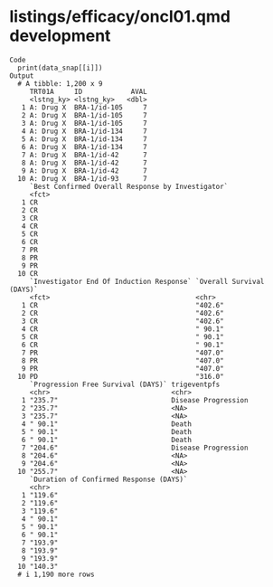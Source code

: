 # listings/efficacy/oncl01.qmd development

    Code
      print(data_snap[[i]])
    Output
      # A tibble: 1,200 x 9
         TRT01A     ID            AVAL
         <lstng_ky> <lstng_ky>   <dbl>
       1 A: Drug X  BRA-1/id-105     7
       2 A: Drug X  BRA-1/id-105     7
       3 A: Drug X  BRA-1/id-105     7
       4 A: Drug X  BRA-1/id-134     7
       5 A: Drug X  BRA-1/id-134     7
       6 A: Drug X  BRA-1/id-134     7
       7 A: Drug X  BRA-1/id-42      7
       8 A: Drug X  BRA-1/id-42      7
       9 A: Drug X  BRA-1/id-42      7
      10 A: Drug X  BRA-1/id-93      7
         `Best Confirmed Overall Response by Investigator`
         <fct>                                            
       1 CR                                               
       2 CR                                               
       3 CR                                               
       4 CR                                               
       5 CR                                               
       6 CR                                               
       7 PR                                               
       8 PR                                               
       9 PR                                               
      10 CR                                               
         `Investigator End Of Induction Response` `Overall Survival (DAYS)`
         <fct>                                    <chr>                    
       1 CR                                       "402.6"                  
       2 CR                                       "402.6"                  
       3 CR                                       "402.6"                  
       4 CR                                       " 90.1"                  
       5 CR                                       " 90.1"                  
       6 CR                                       " 90.1"                  
       7 PR                                       "407.0"                  
       8 PR                                       "407.0"                  
       9 PR                                       "407.0"                  
      10 PD                                       "316.0"                  
         `Progression Free Survival (DAYS)` trigeventpfs       
         <chr>                              <chr>              
       1 "235.7"                            Disease Progression
       2 "235.7"                            <NA>               
       3 "235.7"                            <NA>               
       4 " 90.1"                            Death              
       5 " 90.1"                            Death              
       6 " 90.1"                            Death              
       7 "204.6"                            Disease Progression
       8 "204.6"                            <NA>               
       9 "204.6"                            <NA>               
      10 "255.7"                            <NA>               
         `Duration of Confirmed Response (DAYS)`
         <chr>                                  
       1 "119.6"                                
       2 "119.6"                                
       3 "119.6"                                
       4 " 90.1"                                
       5 " 90.1"                                
       6 " 90.1"                                
       7 "193.9"                                
       8 "193.9"                                
       9 "193.9"                                
      10 "140.3"                                
      # i 1,190 more rows

